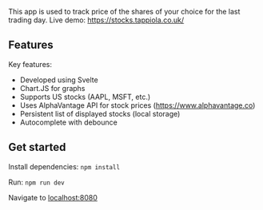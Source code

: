 This app is used to track price of the shares of your choice for the last trading day.
Live demo: https://stocks.tappiola.co.uk/

## Features

Key features:
- Developed using Svelte
- Chart.JS for graphs
- Supports US stocks (AAPL, MSFT, etc.)
- Uses AlphaVantage API for stock prices (https://www.alphavantage.co)
- Persistent list of displayed stocks (local storage)
- Autocomplete with debounce

## Get started

Install dependencies: `npm install`

Run: `npm run dev`

Navigate to [localhost:8080](http://localhost:8080)
